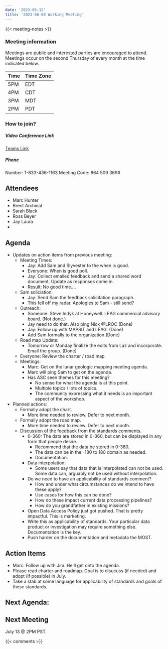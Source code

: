 ```yaml
---
date: '2023-05-12'
title: '2023-06-08 Working Meeting'
---
```


{{<  meeting-notes >}}

### Meeting information
Meetings are public and interested parties are encouraged to attend. Meetings occur on the second Thursday of every month at the time indicated below.

| Time | Time Zone |
|------|-----------|
| 5PM  | EDT |
| 4PM  | CDT |
| 3PM  | MDT |
| 2PM  | PDT | 

### How to join?

##### Video Conference Link
[Teams Link](https://teams.microsoft.com/l/meetup-join/19%3ameeting_NjM0MzI5NGUtZDI1ZS00YWVjLWI1MTctYjUzZTU4OTVlNWIz%40thread.v2/0?context=%7b%22Tid%22%3a%220693b5ba-4b18-4d7b-9341-f32f400a5494%22%2c%22Oid%22%3a%22c27c6e98-e45a-45ff-aea5-7f10d6fe67c1%22%7d)

##### Phone
Number: 1-833-436-1163
Meeting Code: 864 509 369#

## Attendees
- Marc Hunter
- Brent Archinal
- Sarah Black
- Ross Beyer
- Jay Laura
- 
## Agenda

- Updates on action items from previous meeting:
  - Meeting Times:
    - Jay: Add Sam and Slyvester to the when is good. 
    - Everyone: When is good poll.
    - Jay: Collect emailed feedback and send a shared word document. Update as responses come in.
    - Result: No good time....
  - Sam soliciation:
    - Jay: Send Sam the feedback solicitation paragraph.
    - This fell off my radar. Apologies to Sam - still send?
  - Outreach:
    - Someone: Steve Indyk at Honeywell. LEAG commercial advisory board. (Not done.)
    - Jay need to do that. Also ping Nick @LROC (Done)
    - Jay: Follow up with MAPSIT and LEAG.  (Done)
    - Add Sam formally to the organization.(Done)
  - Road map Updats:
    - Tomorrow or Monday finalize the edits from Laz and incorporate. Email the group. (Done)
  - Everyone: Review the charter / road map 
  - Meetings:
    - Marc: Get on the lunar geologic mapping meeting agenda.  
    - Marc will ping Sam to get on the agenda.
    - Has ASC seen themes for this meeting?
      - No sense for what the agenda is at this point.
      - Multiple topics / lots of topics.
      - The community expressing what it needs is an important aspect of the workshop.
- Planned actions:
  - Formally adopt the chart.
    - More time needed to review. Defer to next month.
  - Formally adopt the road map.
    - More time needed to review. Defer to next month.
  - Discussion of the feedback from the standards comments.
    - 0-360: The data are stored in 0-360, but can be displayed in any form that people desire.
      - Recommend that the data be stored in 0-360.
      - The data can be in the -180 to 180 domain as needed.
      - Documentation.
    - Data interpolation:
      - Some users say that data that is interpolated can not be used. Some data can, arguably not be used without interpolation.
    - Do we need to have an applicability of standards comment?
      - How and under what circumstances do we intend to have these apply?
      - Use cases for how this can be done?
      - How do these impact current data processing pipelines?
      - How do you grandfather in existing missions?
    - Open Data Access Policy just got pushed. That is pretty impactful. This is marketing.
    - Write this as applicability of standards. Your particular data product or investigation may require something else. Documentation is the key.
    - Push harder on the documentation and metadata the MOST. 

## Action Items
- Marc: Follow up with Jim. He'll get onto the agenda.
- Please read charter and roadmap. Goal is to disucuss (if needed) and adopt (if possible) in July.
- Take a stab at some language for applicability of standards and goals of these standards.

Next Agenda:
- 
  
## Next Meeting
July 13 @ 2PM PST.

{{< comments >}}
